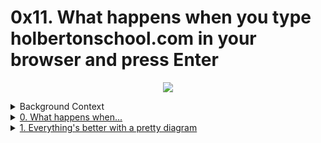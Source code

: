 # 0x11. What happens when you type holbertonschool.com in your browser and press Enter 

<p align="center">
  <img src="https://s3.amazonaws.com/intranet-projects-files/holbertonschool-sysadmin_devops/298/aJPw3mw.jpg" />
</p>

<details>
<summary>Background Context</summary>

- Being a Full-Stack Software Engineer means you’re comfortable interacting with any layer of the stack.
- A way to easily assess this is to simply ask an engineer to explain how a software system works. They can have a general overview of the flow or can choose to dig deep in a certain area.
- Let’s practice by exploring the infrastructure side (network, servers, security…) of the question.

</details>

<details>
<summary><a href="./0-blog_post">0. What happens when...</a></summary><br>
<a href='https://postimages.org/' target='_blank'><img src='https://i.postimg.cc/13hCTtVn/image.png' border='0' alt='image'/></a>
</details>

<details>
<summary><a href="./1-what_happen_when_diagram">1. Everything's better with a pretty diagram</a></summary><br>

<a href='https://postimages.org/' target='_blank'><img src='https://i.postimg.cc/52jxys2W/image.png' border='0' alt='image'/></a>

<img src="https://i.imgur.com/i9ivkdo.png" />
<img src="https://i.imgur.com/R8R3sqC.png" />

</details>

